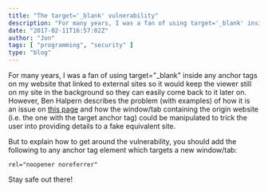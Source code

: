 ```yaml
---
title: "The target='_blank' vulnerability"
description: "For many years, I was a fan of using target='_blank' inside any anchor tags on my website that linked to external sites so it would keep the viewer still on my site in the background so they can easily come back to it later on."
date: "2017-02-11T16:57:02Z"
author: "Jon"
tags: [ "programming", "security" ]
type: "blog"
---
```

For many years, I was a fan of using target="_blank" inside any anchor tags on my website that linked to external sites so it would keep the viewer still on my site in the background so they can easily come back to it later on. However, Ben Halpern describes the problem (with examples) of how it is an issue on [this page](https://dev.to/ben/the-targetblank-vulnerability-by-example) and how the window/tab containing the origin website (i.e. the one with the target anchor tag) could be manipulated to trick the user into providing details to a fake equivalent site.

But to explain how to get around the vulnerability, you should add the following to any anchor tag element which targets a new window/tab:

```
rel="noopener noreferrer"
```

Stay safe out there!